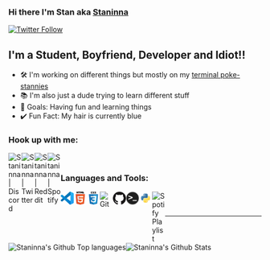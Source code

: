 ### Hi there I'm Stan aka [Staninna](https://www.youtube.com/watch?v=dQw4w9WgXcQ)

[![Twitter Follow](https://img.shields.io/twitter/follow/Staninna_?color=1DA1F2&logo=twitter&style=for-the-badge)](https://twitter.com/intent/follow?original_referer=https%3A%2F%2Fgithub.com%2FStaninna&screen_name=Staninna_)

## I'm a Student, Boyfriend, Developer and Idiot!!

- 🛠️ I'm working on different things but mostly on my [terminal poke-stannies](https://github.com/Staninna/Poke-Stannies)
- 📚 I'm also just a dude trying to learn different stuff
- 🥅 Goals: Having fun and learning things
- ✔️ Fun Fact: My hair is currently blue

### Hook up with me:

[<img align="left" alt="Staninna | Discord" width="26px" src="https://cdn.jsdelivr.net/npm/simple-icons@v3/icons/discord.svg" />](https://discord.com/channels/@me/535483800122032128)
[<img align="left" alt="Staninna | Twitter" width="26px" src="https://cdn.jsdelivr.net/npm/simple-icons@v3/icons/twitter.svg" />](https://twitter.com/Staninna_)
[<img align="left" alt="Staninna | Reddit" width="26px" src="https://cdn.jsdelivr.net/npm/simple-icons@v3/icons/reddit.svg" />](https://www.reddit.com/user/Staninna)
[<img align="left" alt="Staninna | Spotify" width="26px" src="https://cdn.jsdelivr.net/npm/simple-icons@v3/icons/spotify.svg" />](https://open.spotify.com/user/vjyh8y2mox894jysp0tnxbmus)

<br>

### Languages and Tools:

<img align="left" alt="Visual Studio Code" width="26px" src="https://raw.githubusercontent.com/github/explore/80688e429a7d4ef2fca1e82350fe8e3517d3494d/topics/visual-studio-code/visual-studio-code.png"/>
<img align="left" alt="HTML5" width="26px" src="https://raw.githubusercontent.com/github/explore/80688e429a7d4ef2fca1e82350fe8e3517d3494d/topics/html/html.png"/>
<img align="left" alt="CSS3" width="26px" src="https://raw.githubusercontent.com/github/explore/80688e429a7d4ef2fca1e82350fe8e3517d3494d/topics/css/css.png"/>
<img align="left" alt="Git" width="26px" src="https://upload.wikimedia.org/wikipedia/commons/thumb/3/3f/Git_icon.svg/1200px-Git_icon.svg.png"/>
<img align="left" alt="GitHub" width="26px" src="https://raw.githubusercontent.com/github/explore/78df643247d429f6cc873026c0622819ad797942/topics/github/github.png"/>
<img align="left" alt="Terminal" width="26px" src="https://raw.githubusercontent.com/github/explore/80688e429a7d4ef2fca1e82350fe8e3517d3494d/topics/terminal/terminal.png"/>
<img align="left" alt="Python" width="26px" src="https://raw.githubusercontent.com/github/explore/80688e429a7d4ef2fca1e82350fe8e3517d3494d/topics/python/python.png">
<img align="left" alt="Spotify Playlist" width="26px" src="https://upload.wikimedia.org/wikipedia/commons/thumb/1/19/Spotify_logo_without_text.svg/768px-Spotify_logo_without_text.svg.png">

<br>

<img align="left" style="width=100px" alt="Staninna's Github Top languages" src="https://github-readme-stats.vercel.app/api/top-langs/?username=Staninna&show_icon=true&hide_border=true&theme=dark&langs_count=8&layout=compact">

<br>

---

<img align="left" style="width=100px" alt="Staninna's Github Stats" src="https://github-readme-stats.vercel.app/api?username=Staninna&show_icon=true&hide_border=true&theme=dark">